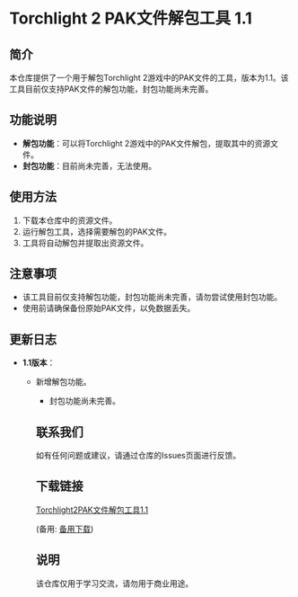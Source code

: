 # Torchlight 2 PAK文件解包工具 1.1

## 简介

本仓库提供了一个用于解包Torchlight 2游戏中的PAK文件的工具，版本为1.1。该工具目前仅支持PAK文件的解包功能，封包功能尚未完善。

## 功能说明

- **解包功能**：可以将Torchlight 2游戏中的PAK文件解包，提取其中的资源文件。
- **封包功能**：目前尚未完善，无法使用。

## 使用方法

1. 下载本仓库中的资源文件。
2. 运行解包工具，选择需要解包的PAK文件。
3. 工具将自动解包并提取出资源文件。

## 注意事项

- 该工具目前仅支持解包功能，封包功能尚未完善，请勿尝试使用封包功能。
- 使用前请确保备份原始PAK文件，以免数据丢失。

## 更新日志

- **1.1版本**：
  - 新增解包功能。
    - 封包功能尚未完善。

    ## 联系我们

    如有任何问题或建议，请通过仓库的Issues页面进行反馈。

    ## 下载链接
    [Torchlight2PAK文件解包工具1.1](https://pan.quark.cn/s/b073dc321e5a) 

    (备用: [备用下载](https://pan.baidu.com/s/1b1wnPTNpjFkLJJrhZskcAQ?pwd=1234))

    ## 说明

    该仓库仅用于学习交流，请勿用于商业用途。
